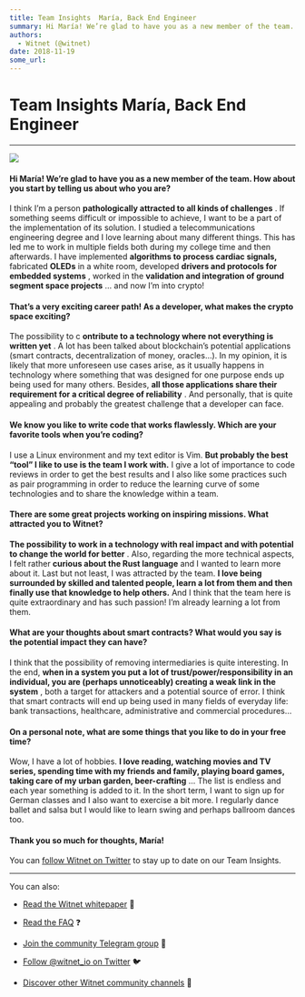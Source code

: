 ```yaml
---
title: Team Insights  María, Back End Engineer
summary: Hi María! We’re glad to have you as a new member of the team. How about you start by telling us about who you are? I think I’m a person pathologically attracted to all kinds of challenges . If something seems difficult or impossible to achieve, I want to be a part of the implementation of its solution. I studied a telecommunications engineering degree and I love learning about many different things. This has led me to work in multiple fields both during my college time and then afterwards. I hav
authors:
  - Witnet (@witnet)
date: 2018-11-19
some_url: 
---
```


# Team Insights  María, Back End Engineer



----


![](https://cdn-images-1.medium.com/max/1600/1*SP_Sb-KPqp2RBdIfM1CbGw.jpeg)


#### Hi María! We’re glad to have you as a new member of the team. How about you start by telling us about who you are?
I think I’m a person 
**pathologically attracted to all kinds of challenges**
 . If something seems difficult or impossible to achieve, I want to be a part of the implementation of its solution.
I studied a telecommunications engineering degree and I love learning about many different things. This has led me to work in multiple fields both during my college time and then afterwards. I have implemented 
**algorithms to process cardiac signals,**
 fabricated 
**OLEDs**
 in a white room, developed 
**drivers and protocols for embedded systems**
 , worked in the 
**validation and integration of ground segment space projects**
 … and now I’m into crypto!

#### That’s a very exciting career path! As a developer, what makes the crypto space exciting?
The possibility to c 
**ontribute to a technology where not everything is written yet**
 . A lot has been talked about blockchain’s potential applications (smart contracts, decentralization of money, oracles…). In my opinion, it is likely that more unforeseen use cases arise, as it usually happens in technology where something that was designed for one purpose ends up being used for many others.
Besides, 
**all those applications share their requirement for a critical degree of reliability**
 . And personally, that is quite appealing and probably the greatest challenge that a developer can face.

#### We know you like to write code that works flawlessly. Which are your favorite tools when you’re coding?
I use a Linux environment and my text editor is Vim. 
**But probably the best “tool” I like to use is the team I work with.**
 I give a lot of importance to code reviews in order to get the best results and I also like some practices such as pair programming in order to reduce the learning curve of some technologies and to share the knowledge within a team.

#### There are some great projects working on inspiring missions. What attracted you to Witnet?
 
**The possibility to work in a technology with real impact and with potential to change the world for better**
 . Also, regarding the more technical aspects, I felt rather 
**curious about the Rust language**
 and I wanted to learn more about it.
Last but not least, I was attracted by the team. 
**I love being surrounded by skilled and talented people, learn a lot from them and then finally use that knowledge to help others.**
 And I think that the team here is quite extraordinary and has such passion! I’m already learning a lot from them.

#### What are your thoughts about smart contracts? What would you say is the potential impact they can have?
I think that the possibility of removing intermediaries is quite interesting. In the end, 
**when in a system you put a lot of trust/power/responsibility in an individual, you are (perhaps unnoticeably) creating a weak link in the system**
 , both a target for attackers and a potential source of error. I think that smart contracts will end up being used in many fields of everyday life: bank transactions, healthcare, administrative and commercial procedures…

#### On a personal note, what are some things that you like to do in your free time?
Wow, I have a lot of hobbies. 
**I love reading, watching movies and TV series, spending time with my friends and family, playing board games, taking care of my urban garden, beer-crafting**
 … The list is endless and each year something is added to it. In the short term, I want to sign up for German classes and I also want to exercise a bit more. I regularly dance ballet and salsa but I would like to learn swing and perhaps ballroom dances too.

#### Thank you so much for thoughts, María!
You can 
[follow Witnet on Twitter](http://twitter.com/witnet_io)
 to stay up to date on our Team Insights.

----

You can also:



 *  [Read the Witnet whitepaper](https://witnet.io/static/witnet-whitepaper.pdf) 📃

 *  [Read the FAQ](https://witnet.io/#/faq) ❓

 *  [Join the community Telegram group](https://t.me/witnetio) 💬

 *  [Follow @witnet_io on Twitter](https://twitter.com/witnet_io) 🐦

 *  [Discover other Witnet community channels](https://witnet.io/#/contact) 👥
